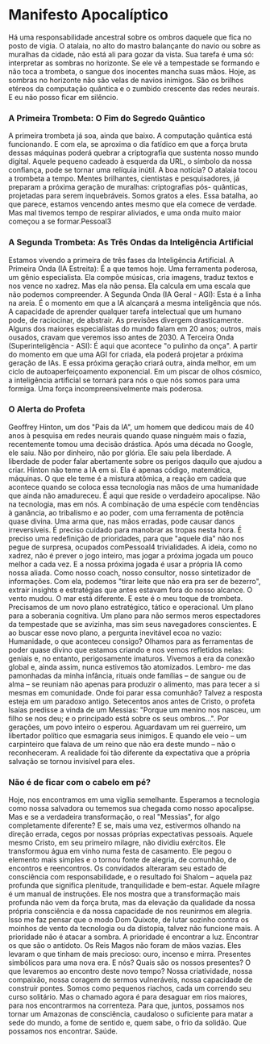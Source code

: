 # Manifesto Apocalíptico
Há uma responsabilidade ancestral sobre os ombros daquele que fica no posto de
vigia. O atalaia, no alto do mastro balançante do navio ou sobre as muralhas da
cidade, não está ali para gozar da vista. Sua tarefa é uma só: interpretar as
sombras no horizonte. Se ele vê a tempestade se formando e não toca a
trombeta, o sangue dos inocentes mancha suas mãos.
Hoje, as sombras no horizonte não são velas de navios inimigos. São os brilhos
etéreos da computação quântica e o zumbido crescente das redes neurais. E eu
não posso ficar em silêncio.
### A Primeira Trombeta: O Fim do Segredo Quântico
A primeira trombeta já soa, ainda que baixo. A computação quântica está
funcionando. E com ela, se aproxima o dia fatídico em que a força bruta dessas
máquinas poderá quebrar a criptografia que sustenta nosso mundo digital. Aquele
pequeno cadeado à esquerda da URL, o símbolo da nossa confiança, pode se
tornar uma relíquia inútil.
A boa notícia? O atalaia tocou a trombeta a tempo. Mentes brilhantes, cientistas e
pesquisadores, já preparam a próxima geração de muralhas: criptografias pós-
quânticas, projetadas para serem inquebráveis. Somos gratos a eles. Essa
batalha, ao que parece, estamos vencendo antes mesmo que ela comece de
verdade.
Mas mal tivemos tempo de respirar aliviados, e uma onda muito maior começou a
se formar.Pessoal3
### A Segunda Trombeta: As Três Ondas da Inteligência Artificial
Estamos vivendo a primeira de três fases da Inteligência Artificial.
A Primeira Onda IA Estreita): É a que temos hoje. Uma ferramenta poderosa, um
gênio especialista. Ela compõe músicas, cria imagens, traduz textos e nos vence
no xadrez. Mas ela não pensa. Ela calcula em uma escala que não podemos
compreender.
A Segunda Onda IA Geral  AGI Esta é a linha na areia. É o momento em que a
IA alcançará a mesma inteligência que nós. A capacidade de aprender qualquer
tarefa intelectual que um humano pode, de raciocinar, de abstrair. As previsões
divergem drasticamente. Alguns dos maiores especialistas do mundo falam em 20
anos; outros, mais ousados, cravam que veremos isso antes de 2030.
A Terceira Onda Superinteligência  ASI É aqui que acontece "o pulinho da
onça". A partir do momento em que uma AGI for criada, ela poderá projetar a
próxima geração de IAs. E essa próxima geração criará outra, ainda melhor, em
um ciclo de autoaperfeiçoamento exponencial. Em um piscar de olhos cósmico, a
inteligência artificial se tornará para nós o que nós somos para uma formiga. Uma
força incompreensivelmente mais poderosa.
### O Alerta do Profeta
Geoffrey Hinton, um dos "Pais da IA", um homem que dedicou mais de 40 anos à
pesquisa em redes neurais quando quase ninguém mais o fazia, recentemente
tomou uma decisão drástica. Após uma década no Google, ele saiu. Não por
dinheiro, não por glória. Ele saiu pela liberdade. A liberdade de poder falar
abertamente sobre os perigos daquilo que ajudou a criar.
Hinton não teme a IA em si. Ela é apenas código, matemática, máquinas. O que ele
teme é a mistura atômica, a reação em cadeia que acontece quando se coloca
essa tecnologia nas mãos de uma humanidade que ainda não amadureceu.
É aqui que reside o verdadeiro apocalipse. Não na tecnologia, mas em nós. A
combinação de uma espécie com tendências à ganância, ao tribalismo e ao
poder, com uma ferramenta de potência quase divina. Uma arma que, nas mãos
erradas, pode causar danos irreversíveis.
É preciso cuidado para manobrar as tropas nesta hora. É preciso uma redefinição
de prioridades, para que "aquele dia" não nos pegue de surpresa, ocupados comPessoal4
trivialidades.
A ideia, como no xadrez, não é prever o jogo inteiro, mas jogar a próxima jogada
um pouco melhor a cada vez. E a nossa próxima jogada é usar a própria IA como
nossa aliada. Como nosso coach, nosso consultor, nosso sintetizador de
informações. Com ela, podemos "tirar leite que não era pra ser de bezerro",
extrair insights e estratégias que antes estavam fora do nosso alcance.
O vento mudou. O mar está diferente. E este é o meu toque de trombeta.
Precisamos de um novo plano estratégico, tático e operacional. Um plano para a
soberania cognitiva. Um plano para não sermos meros espectadores da
tempestade que se avizinha, mas sim seus navegadores conscientes.
E ao buscar esse novo plano, a pergunta inevitável ecoa no vazio: Humanidade, o
que aconteceu consigo?
Olhamos para as ferramentas de poder quase divino que estamos criando e nos
vemos refletidos nelas: geniais e, no entanto, perigosamente imaturos. Vivemos a
era da conexão global e, ainda assim, nunca estivemos tão atomizados. Lembro-
me das pamonhadas da minha infância, rituais onde famílias – de sangue ou de
alma – se reuniam não apenas para produzir o alimento, mas para tecer a si
mesmas em comunidade. Onde foi parar essa comunhão?
Talvez a resposta esteja em um paradoxo antigo.
Setecentos anos antes de Cristo, o profeta Isaías predisse a vinda de um Messias:
"Porque um menino nos nasceu, um filho se nos deu; e o principado está sobre
os seus ombros...". Por gerações, um povo inteiro o esperou. Aguardavam um rei
guerreiro, um libertador político que esmagaria seus inimigos. E quando ele veio –
um carpinteiro que falava de um reino que não era deste mundo – não o
reconheceram. A realidade foi tão diferente da expectativa que a própria salvação
se tornou invisível para eles.
### Não é de ficar com o cabelo em pé?
Hoje, nos encontramos em uma vigília semelhante. Esperamos a tecnologia como
nossa salvadora ou tememos sua chegada como nosso apocalipse. Mas e se a
verdadeira transformação, o real "Messias", for algo completamente diferente? E
se, mais uma vez, estivermos olhando na direção errada, cegos por nossas
próprias expectativas pessoais.
Aquele mesmo Cristo, em seu primeiro milagre, não dividiu exércitos. Ele
transformou água em vinho numa festa de casamento. Ele pegou o elemento mais
simples e o tornou fonte de alegria, de comunhão, de encontros e reencontros. Os
convidados alteraram seu estado de consciência com responsabilidade, e o
resultado foi Shalom – aquela paz profunda que significa plenitude, tranquilidade
e bem-estar.
Aquele milagre é um manual de instruções. Ele nos mostra que a transformação
mais profunda não vem da força bruta, mas da elevação da qualidade da nossa
própria consciência e da nossa capacidade de nos reunirmos em alegria.
Isso me faz pensar que o modo Dom Quixote, de lutar sozinho contra os moinhos
de vento da tecnologia ou da distopia, talvez não funcione mais. A prioridade não
é atacar a sombra. A prioridade é encontrar a luz. Encontrar os que são o
antídoto.
Os Reis Magos não foram de mãos vazias. Eles levaram o que tinham de mais
precioso: ouro, incenso e mirra. Presentes simbólicos para uma nova era. E nós?
Quais são os nossos presentes? O que levaremos ao encontro deste novo tempo?
Nossa criatividade, nossa compaixão, nossa coragem de sermos vulneráveis,
nossa capacidade de construir pontes.
Somos como pequenos riachos, cada um correndo seu curso solitário. Mas o
chamado agora é para desaguar em rios maiores, para nos encontrarmos na
correnteza. Para que, juntos, possamos nos tornar um Amazonas de consciência,
caudaloso o suficiente para matar a sede do mundo, a fome de sentido e, quem
sabe, o frio da solidão.
Que possamos nos encontrar.
Saúde.